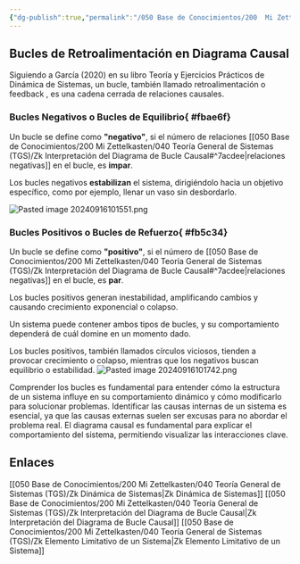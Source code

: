 ```yaml
---
{"dg-publish":true,"permalink":"/050 Base de Conocimientos/200  Mi Zettelkasten/040 Teoría General de Sistemas (TGS)/Zk Bucles de Retroalimentación en Diagrama Causal/","tags":["definir","diagramaCausal","bucles"]}
---
```


## Bucles de Retroalimentación en Diagrama Causal
Siguiendo a García  (2020) en su libro Teoría y Ejercicios Prácticos de Dinámica de Sistemas, un bucle, también llamado retroalimentación o feedback , es una cadena cerrada de relaciones causales.

### Bucles Negativos o Bucles de Equilibrio{ #fbae6f}


Un bucle se define como  **"negativo"**, si el número de relaciones [[050 Base de Conocimientos/200  Mi Zettelkasten/040 Teoría General de Sistemas (TGS)/Zk Interpretación del Diagrama de Bucle Causal#^7acdee\|relaciones negativas]] en el bucle, es **impar**.

Los bucles negativos **estabilizan** el sistema, dirigiéndolo hacia un objetivo específico, como por ejemplo, llenar un vaso sin desbordarlo.

![Pasted image 20240916101551.png](/img/user/050%20Base%20de%20Conocimientos/200%20%20Mi%20Zettelkasten/040%20Teor%C3%ADa%20General%20de%20Sistemas%20(TGS)/000%20Adjuntos/Pasted%20image%2020240916101551.png)

### Bucles Positivos o Bucles de Refuerzo{ #fb5c34}


Un bucle se define como **"positivo"**, si el número de [[050 Base de Conocimientos/200  Mi Zettelkasten/040 Teoría General de Sistemas (TGS)/Zk Interpretación del Diagrama de Bucle Causal#^7acdee\|relaciones negativas]]  en el bucle, es **par**.

Los bucles positivos generan inestabilidad, amplificando cambios y causando crecimiento exponencial o colapso.

Un sistema puede contener ambos tipos de bucles, y su comportamiento dependerá de cuál domine en un momento dado.

Los bucles positivos, también llamados círculos viciosos,  tienden a provocar crecimiento o colapso, mientras que los negativos buscan equilibrio o estabilidad.
![Pasted image 20240916101742.png](/img/user/050%20Base%20de%20Conocimientos/200%20%20Mi%20Zettelkasten/040%20Teor%C3%ADa%20General%20de%20Sistemas%20(TGS)/000%20Adjuntos/Pasted%20image%2020240916101742.png)

Comprender los bucles es fundamental para entender cómo la estructura de un sistema influye en su comportamiento dinámico y cómo modificarlo para solucionar problemas. Identificar las causas internas de un sistema es esencial, ya que las causas externas suelen ser excusas para no abordar el problema real. El diagrama causal es fundamental para explicar el comportamiento del sistema, permitiendo visualizar las interacciones clave.

## Enlaces
[[050 Base de Conocimientos/200  Mi Zettelkasten/040 Teoría General de Sistemas (TGS)/Zk Dinámica de Sistemas\|Zk Dinámica de Sistemas]]
[[050 Base de Conocimientos/200  Mi Zettelkasten/040 Teoría General de Sistemas (TGS)/Zk Interpretación del Diagrama de Bucle Causal\|Zk Interpretación del Diagrama de Bucle Causal]]
[[050 Base de Conocimientos/200  Mi Zettelkasten/040 Teoría General de Sistemas (TGS)/Zk Elemento Limitativo de un Sistema\|Zk Elemento Limitativo de un Sistema]]

